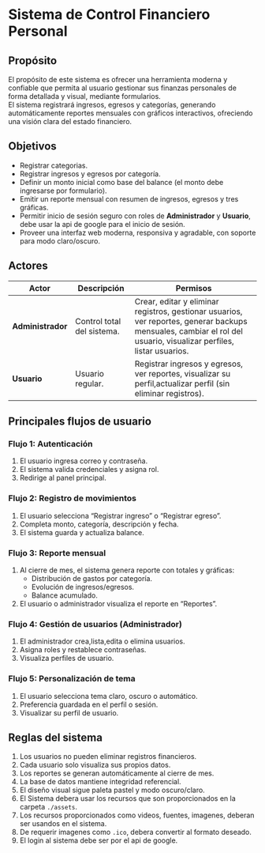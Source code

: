 # Sistema de Control Financiero Personal

## Propósito
El propósito de este sistema es ofrecer una herramienta moderna y confiable que permita al usuario gestionar sus finanzas personales de forma detallada y visual, mediante formularios.  
El sistema registrará ingresos, egresos y categorías, generando automáticamente reportes mensuales con gráficos interactivos, ofreciendo una visión clara del estado financiero.

## Objetivos
- Registrar categorias.
- Registrar ingresos y egresos por categoría.
- Definir un monto inicial como base del balance (el monto debe ingresarse por formulario).
- Emitir un reporte mensual con resumen de ingresos, egresos y tres gráficas.
- Permitir inicio de sesión seguro con roles de **Administrador** y **Usuario**, debe usar la api de google para el inicio de sesión.
- Proveer una interfaz web moderna, responsiva y agradable, con soporte para modo claro/oscuro.

## Actores
| Actor | Descripción | Permisos |
|--------|--------------|-----------|
| **Administrador** | Control total del sistema. | Crear, editar y eliminar registros, gestionar usuarios, ver reportes, generar backups mensuales, cambiar el rol del usuario, visualizar perfiles, listar usuarios. |
| **Usuario** | Usuario regular. | Registrar ingresos y egresos, ver reportes, visualizar su perfil,actualizar perfil (sin eliminar registros). |

## Principales flujos de usuario

### Flujo 1: Autenticación
1. El usuario ingresa correo y contraseña.
2. El sistema valida credenciales y asigna rol.
3. Redirige al panel principal.

### Flujo 2: Registro de movimientos
1. El usuario selecciona “Registrar ingreso” o “Registrar egreso”.
2. Completa monto, categoría, descripción y fecha.
3. El sistema guarda y actualiza balance.

### Flujo 3: Reporte mensual
1. Al cierre de mes, el sistema genera reporte con totales y gráficas:
   - Distribución de gastos por categoría.
   - Evolución de ingresos/egresos.
   - Balance acumulado.
2. El usuario o administrador visualiza el reporte en “Reportes”.

### Flujo 4: Gestión de usuarios (Administrador)
1. El administrador crea,lista,edita o elimina usuarios.
2. Asigna roles y restablece contraseñas.
3. Visualiza perfiles de usuario.

### Flujo 5: Personalización de tema
1. El usuario selecciona tema claro, oscuro o automático.
2. Preferencia guardada en el perfil o sesión.
3. Visualizar su perfil de usuario.

## Reglas del sistema
1. Los usuarios no pueden eliminar registros financieros.
2. Cada usuario solo visualiza sus propios datos.
3. Los reportes se generan automáticamente al cierre de mes.
4. La base de datos mantiene integridad referencial.
5. El diseño visual sigue paleta pastel y modo oscuro/claro.
6. El Sistema debera usar los recursos que son proporcionados en la carpeta `./assets`.
7. Los recursos proporcionados como videos, fuentes, imagenes, deberan ser usandos en el sistema.
8. De requerir imagenes como `.ico`, debera convertir al formato deseado.
9. El login al sistema debe ser por el api de google.